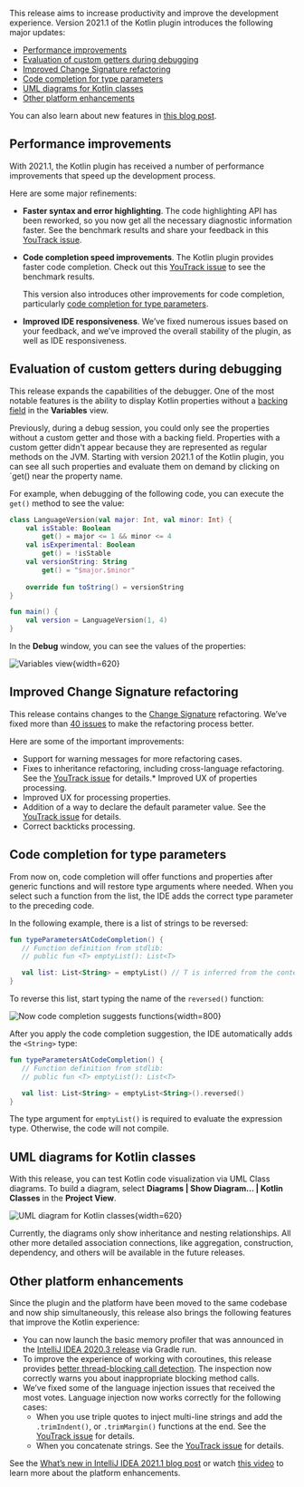 [//]: # (title: What's new in Kotlin plugin 2021.1)

This release aims to increase productivity and improve the development experience. Version 2021.1 of the Kotlin plugin introduces the following major updates:
* [Performance improvements](#performance-improvements)
* [Evaluation of custom getters during debugging](#evaluation-of-custom-getters-during-debugging)
* [Improved Change Signature refactoring](#improved-change-signature-refactoring)
* [Code completion for type parameters](#code-completion-for-type-parameters)
* [UML diagrams for Kotlin classes](#uml-diagrams-for-kotlin-classes)
* [Other platform enhancements](#other-platform-enhancements)

You can also learn about new features in [this blog post](https://blog.jetbrains.com/kotlin/2021/04/kotlin-plugin-2021-1-released/).

## Performance improvements

With 2021.1, the Kotlin plugin has received a number of performance improvements that speed up the development process.

Here are some major refinements:

* **Faster syntax and error highlighting**. The code highlighting API has been reworked, so you now get all the necessary diagnostic information faster. See the benchmark results and share your feedback in this [YouTrack issue](https://youtrack.jetbrains.com/issue/KT-37702#focus=Comments-27-4775165.0-0).

* **Code completion speed improvements**. The Kotlin plugin provides faster code completion. Check out this [YouTrack issue](https://youtrack.jetbrains.com/issue/KTIJ-1015#focus=Comments-27-4775642.0-0) to see the benchmark results.

  This version also introduces other improvements for code completion, particularly [code completion for type parameters](#code-completion-for-type-parameters).

* **Improved IDE responsiveness**. We’ve fixed numerous issues based on your feedback, and we’ve improved the overall stability of the plugin, as well as IDE responsiveness.

## Evaluation of custom getters during debugging

This release expands the capabilities of the debugger. One of the most notable features is the ability to display Kotlin properties without a [backing field](properties.md#backing-fields) in the **Variables** view.

Previously, during a debug session, you could only see the properties without a custom getter and those with a backing field. Properties with a custom getter didn't appear because they are represented as regular methods on the JVM. Starting with version 2021.1 of the Kotlin plugin, you can see all such properties and evaluate them on demand by clicking on `get() near the property name.

For example, when debugging of the following code, you can execute the `get()` method to see the value:

```kotlin
class LanguageVersion(val major: Int, val minor: Int) {
    val isStable: Boolean
        get() = major <= 1 && minor <= 4
    val isExperimental: Boolean
        get() = !isStable
    val versionString: String
        get() = "$major.$minor"
    
    override fun toString() = versionString
}

fun main() {
    val version = LanguageVersion(1, 4)
}
```

In the **Debug** window, you can see the values of the properties:

![Variables view](debugging-variables-view.png){width=620}

## Improved Change Signature refactoring

This release contains changes to the [Change Signature](https://www.jetbrains.com/help/idea/change-signature.html) refactoring. We’ve fixed more than [40 issues](https://youtrack.jetbrains.com/issue/KTIJ-685) to make the refactoring process better.

Here are some of the important improvements:
* Support for warning messages for more refactoring cases.
* Fixes to inheritance refactoring, including cross-language refactoring.
  See the [YouTrack issue](https://youtrack.jetbrains.com/issue/KTIJ-966) for details.* Improved UX of properties processing.
* Improved UX for processing properties.
* Addition of a way to declare the default parameter value.
  See the [YouTrack issue](https://youtrack.jetbrains.com/issue/KTIJ-903) for details.
* Correct backticks processing.

## Code completion for type parameters

From now on, code completion will offer functions and properties after generic functions and will restore type arguments where needed. When you select such a function from the list, the IDE adds the correct type parameter to the preceding code.

In the following example, there is a list of strings to be reversed:

```kotlin
fun typeParametersAtCodeCompletion() {
   // Function definition from stdlib:
   // public fun <T> emptyList(): List<T>

   val list: List<String> = emptyList() // T is inferred from the context (explicit variable type)
}
```

To reverse this list, start typing the name of the `reversed()` function:

![Now code completion suggests functions](code-completion-type-pararmeters.png){width=800}

After you apply the code completion suggestion, the IDE automatically adds the `<String>` type:

```kotlin
fun typeParametersAtCodeCompletion() {
   // Function definition from stdlib:
   // public fun <T> emptyList(): List<T>

   val list: List<String> = emptyList<String>().reversed()
}
```

The type argument for `emptyList()` is required to evaluate the expression type. Otherwise, the code will not compile.

## UML diagrams for Kotlin classes

With this release, you can test Kotlin code visualization via UML Class diagrams. To build a diagram, select **Diagrams | Show Diagram... | Kotlin Classes** in the **Project View**.

![UML diagram for Kotlin classes](kotlin-classes-uml-diagram.png){width=620}

Currently, the diagrams only show inheritance and nesting relationships. All other more detailed association connections, like aggregation, construction, dependency, and others will be available in the future releases.

## Other platform enhancements

Since the plugin and the platform have been moved to the same codebase and now ship simultaneously, this release also brings the following features that improve the Kotlin experience:

* You can now launch the basic memory profiler that was announced in the [IntelliJ IDEA 2020.3 release](https://www.jetbrains.com/idea/whatsnew/#debugger) via Gradle run.
* To improve the experience of working with coroutines, this release provides [better thread-blocking call detection](https://youtrack.jetbrains.com/issue/KTIJ-826).
  The inspection now correctly warns you about inappropriate blocking method calls.
* We’ve fixed some of the language injection issues that received the most votes. Language injection now works correctly for the following cases:
  * When you use triple quotes to inject multi-line strings and add the `.trimIndent()`, or `.trimMargin()` functions at the end. See the [YouTrack issue](https://youtrack.jetbrains.com/issue/KTIJ-679) for details.
  * When you concatenate strings. See the [YouTrack issue](https://youtrack.jetbrains.com/issue/KTIJ-855) for details.

See the [What’s new in IntelliJ IDEA 2021.1 blog post](https://www.jetbrains.com/idea/whatsnew/) or watch [this video](https://www.youtube.com/watch?v=YBmR0J3-r3o) to learn more about the platform enhancements.